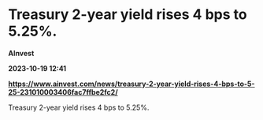 # Treasury 2-year yield rises 4 bps to 5.25%.
**AInvest**

**2023-10-19 12:41**

**https://www.ainvest.com/news/treasury-2-year-yield-rises-4-bps-to-5-25-231010003406fac7ffbe2fc2/**

Treasury 2-year yield rises 4 bps to 5.25%.
